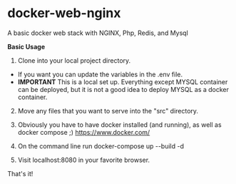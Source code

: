 # docker-web-nginx
A basic docker web stack with NGINX, Php, Redis, and Mysql

**Basic Usage**
1. Clone into your local project directory.
- If you want you can update the variables in the .env file.
- **IMPORTANT** This is a local set up. Everything except MYSQL container can be deployed, but it is not a good idea to deploy MYSQL as a docker container. 

2. Move any files that you want to serve into the "src" directory.

3. Obviously you have to have docker installed (and running), as well as docker compose ;) 
https://www.docker.com/

3. On the command line run docker-compose up --build -d

4. Visit localhost:8080 in your favorite browser. 

That's it!
